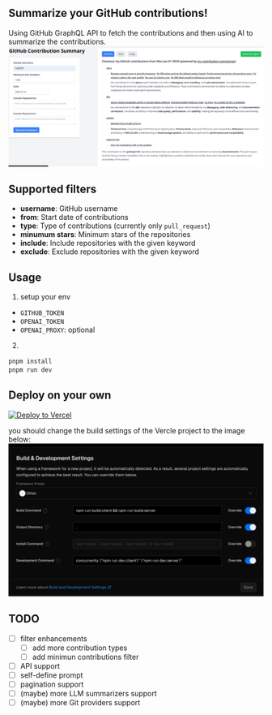 ## Summarize your GitHub contributions!

Using GitHub GraphQL API to fetch the contributions and then using AI to summarize the contributions.
![demo](./assets/demo.png)

## Supported filters

- **username**: GitHub username
- **from**: Start date of contributions
- **type**: Type of contributions (currently only `pull_request`)
- **minumum stars**: Minimum stars of the repositories
- **include**: Include repositories with the given keyword
- **exclude**: Exclude repositories with the given keyword

## Usage

1. setup your env

- `GITHUB_TOKEN`
- `OPENAI_TOKEN`
- `OPENAI_PROXY`: optional

2.

```bash
pnpm install
pnpm run dev
```

## Deploy on your own
[![Deploy to Vercel](https://vercel.com/button)](https://vercel.com/import/project?template=https://github.com/lng2020/contribution-summarizer)

you should change the build settings of the Vercle project to the image below:
![vercel-build-settings](./assets/build_config.png)
## TODO

- [ ] filter enhancements
  - [ ] add more contribution types
  - [ ] add minimun contributions filter
- [ ] API support
- [ ] self-define prompt
- [ ] pagination support
- [ ] (maybe) more LLM summarizers support
- [ ] (maybe) more Git providers support
